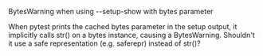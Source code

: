 BytesWarning when using --setup-show with bytes parameter

When pytest prints the cached bytes parameter in the setup output, it implicitly calls str() on a bytes instance, causing a BytesWarning. Shouldn't it use a safe representation (e.g. saferepr) instead of str()?